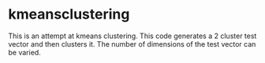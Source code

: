 # kmeansclustering
This is an attempt at kmeans clustering. This code generates a 2 cluster test vector and then clusters it. The number of dimensions of the test vector can be varied. 

